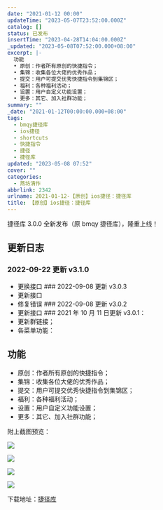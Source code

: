 ```yaml
---
date: "2021-01-12 00:00"
updateTime: "2023-05-07T23:52:00.000Z"
catalog: []
status: 已发布
insertTime: "2023-04-28T14:04:00.000Z"
_updated: "2023-05-08T07:52:00.000+08:00"
excerpt: |-
  功能
  • 原创：作者所有原创的快捷指令；
  • 集锦：收集各位大佬的优秀作品；
  • 提交：用户可提交优秀快捷指令到集锦区；
  • 福利：各种福利活动；
  • 设置：用户自定义功能设置；
  • 更多：其它、加入社群功能；
summary: ""
_date: "2021-01-12T00:00:00.000+08:00"
tags:
  - bmqy捷径库
  - ios捷径
  - shortcuts
  - 快捷指令
  - 捷径
  - 捷径库
updated: "2023-05-08 07:52"
cover: ""
categories:
  - 燕坊清作
abbrlink: 2342
urlname: 2021-01-12-【原创】ios捷径：捷径库
title: 【原创】ios捷径：捷径库
---
```


捷径库 3.0.0 全新发布（原 bmqy 捷径库），隆重上线！

## 更新日志

### 2022-09-22 更新 v3.1.0

- 更换接口 ### 2022-09-08 更新 v3.0.3
- 更新接口
- 修复错误 ### 2022-09-08 更新 v3.0.2
- 更新接口 ### 2021 年 10 月 11 日更新 v3.0.1：
- 更新群链接；
- 各菜单功能：

## 功能

- 原创：作者所有原创的快捷指令；
- 集锦：收集各位大佬的优秀作品；
- 提交：用户可提交优秀快捷指令到集锦区；
- 福利：各种福利活动；
- 设置：用户自定义功能设置；
- 更多：其它、加入社群功能；

附上截图预览：

![](https://image.bmqy.net/upload/Fi3VQZufbRyfWmS8n4QzXfAmRn8S.jpg)

![](https://image.bmqy.net/upload/Fvr4N2Mo41kCrEMYN_TmNAG_Xl1Z.jpg)

![](https://image.bmqy.net/upload/FjIcn4pyPemsm2hFo1_cs8XkHB7i.jpg)

![](https://image.bmqy.net/upload/Fm1VzWnNwFMmvtJFvONT6ilwH4Ad.jpg)

下载地址：[捷径库](https://www.icloud.com/shortcuts/b86e3fad99a5418aa18106c85ce96517)
